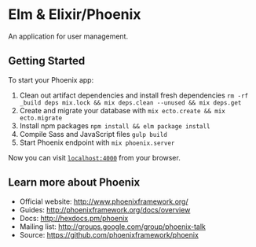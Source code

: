 # Elm & Elixir/Phoenix

An application for user management.

Getting Started
---------------

To start your Phoenix app:

  1. Clean out artifact dependencies and install fresh dependencies `rm -rf _build deps mix.lock && mix deps.clean --unused && mix deps.get`
  2. Create and migrate your database with `mix ecto.create && mix ecto.migrate`
  3. Install npm packages `npm install && elm package install`
  4. Compile Sass and JavaScript files `gulp build`
  5. Start Phoenix endpoint with `mix phoenix.server`

Now you can visit [`localhost:4000`](http://localhost:4000) from your browser.

## Learn more about Phoenix

  * Official website: http://www.phoenixframework.org/
  * Guides: http://phoenixframework.org/docs/overview
  * Docs: http://hexdocs.pm/phoenix
  * Mailing list: http://groups.google.com/group/phoenix-talk
  * Source: https://github.com/phoenixframework/phoenix

